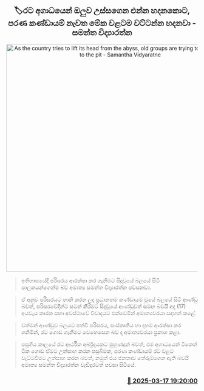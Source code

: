 <p align='center'><b><h2 align='center' title='As the country tries to lift its head from the abyss, old groups are trying to bring it back to the pit - Samantha Vidyaratne'>🏷රට අගාධයෙන් ඔලුව උස්සගෙන එන්න හදනකොට, පරණ කණ්ඩායම් නැවත මේක වළටම වට්ටන්න හදනවා - සමන්ත විද්‍යාරත්න</h2></b></p>
<p align='center'><img src='https://helakuru.sgp1.cdn.digitaloceanspaces.com/esana/images/lib/samantha-vidyarathne-parliment.jpg' width='600' alt='As the country tries to lift its head from the abyss, old groups are trying to bring it back to the pit - Samantha Vidyaratne'></p>

> ඉතිහාසයේදී පරිසරය ආරක්ෂා කර ගැනීමට සිදුවූයේ බලයේ සිටි පාලකයන්ගෙන්ම බව අමාත්‍ය සමන්ත විද්‍යාරත්න පවසනවා.

> ඒ අනුව පරිසරයට හානි කරන ලද ප්‍රධානතම කණ්ඩායම වූයේ බලයේ සිටි ආණ්ඩු බවත්, පරිසරවේදීන්ට සටන් කිරීමට සිදුවූයේ ආණ්ඩුවත් සමඟ බවයි අද (17) අයවැය කාරක සභා අවස්ථාවේ විවාදයට එක්වෙමින් අමාත්‍යවරයා සඳහන් කළේ.

> වත්මන් ආණ්ඩුව බලයට පත්වී පරිසරය, සංස්කෘතිය හා දහම ආරක්ෂා කර ගනිමින්, රට ගොඩ ගැනීමට වෙහෙසෙන බව ද අමාත්‍යවරයා ප්‍රකාශ කළා.

> පසුගිය කාලයේ රට ආර්ථික අර්බුදයකට මුහුණදුන් බවත්, එම අගාධයෙන් ටිකෙන් ටික ගොඩ ඒමට උත්සාහ කරන පසුබිමක, පරණ කණ්ඩායම් රට වළට වැට්ටවීමට උත්සාහ කරන බවත්, නමුත් එය ජනතාව තේරුම්ගෙන ඇති බවයි අමාත්‍ය සමන්ත විද්‍යාරත්න වැඩිදුරටත් පවසා සිටියේ.



<h3 align='right'><a href='https://www.helakuru.lk/esana/p/108390/'>📅 2025-03-17 19:20:00</a></h3>
